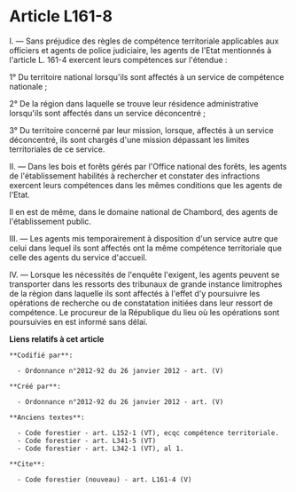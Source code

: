# Article L161-8

I. ― Sans préjudice des règles de compétence territoriale applicables aux officiers et agents de police judiciaire, les
agents de l'Etat mentionnés à l'article L. 161-4 exercent leurs compétences sur l'étendue : 

1° Du territoire national lorsqu'ils sont affectés à un service de compétence nationale ; 

2° De la région dans laquelle se trouve leur résidence administrative lorsqu'ils sont affectés dans un service déconcentré ; 

3° Du territoire concerné par leur mission, lorsque, affectés à un service déconcentré, ils sont chargés d'une mission
dépassant les limites territoriales de ce service. 

II. ― Dans les bois et forêts gérés par l'Office national des forêts, les agents de l'établissement habilités à rechercher et
constater des infractions exercent leurs compétences dans les mêmes conditions que les agents de l'Etat. 

Il en est de même, dans le domaine national de Chambord, des agents de l'établissement public. 

III. ― Les agents mis temporairement à disposition d'un service autre que celui dans lequel ils sont affectés ont la même
compétence territoriale que celle des agents du service d'accueil. 

IV. ― Lorsque les nécessités de l'enquête l'exigent, les agents peuvent se transporter dans les ressorts des tribunaux de
grande instance limitrophes de la région dans laquelle ils sont affectés à l'effet d'y poursuivre les opérations de recherche
ou de constatation initiées dans leur ressort de compétence. Le procureur de la République du lieu où les opérations sont
poursuivies en est informé sans délai.

**Liens relatifs à cet article**

	**Codifié par**:

	  - Ordonnance n°2012-92 du 26 janvier 2012 - art. (V)

	**Créé par**:

	  - Ordonnance n°2012-92 du 26 janvier 2012 - art. (V)

	**Anciens textes**:

	  - Code forestier - art. L152-1 (VT), ecqc compétence territoriale.
	  - Code forestier - art. L341-5 (VT)
	  - Code forestier - art. L342-1 (VT), al 1.

	**Cite**:

	  - Code forestier (nouveau) - art. L161-4 (V)
